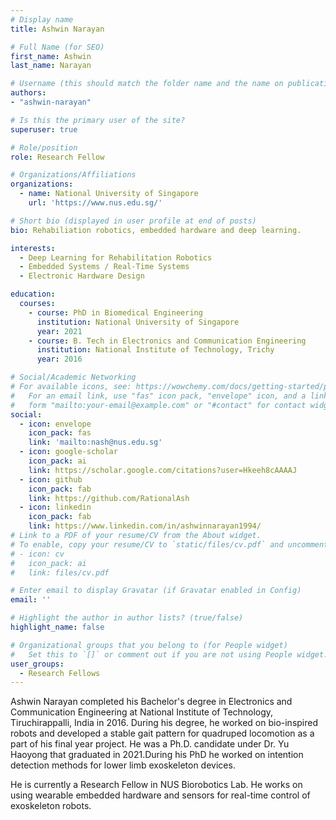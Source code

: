 ```yaml
---
# Display name
title: Ashwin Narayan

# Full Name (for SEO)
first_name: Ashwin
last_name: Narayan

# Username (this should match the folder name and the name on publications)
authors:
- "ashwin-narayan"

# Is this the primary user of the site?
superuser: true

# Role/position
role: Research Fellow

# Organizations/Affiliations
organizations:
  - name: National University of Singapore
    url: 'https://www.nus.edu.sg/'

# Short bio (displayed in user profile at end of posts)
bio: Rehabiliation robotics, embedded hardware and deep learning.

interests:
  - Deep Learning for Rehabilitation Robotics
  - Embedded Systems / Real-Time Systems
  - Electronic Hardware Design

education:
  courses:
    - course: PhD in Biomedical Engineering
      institution: National University of Singapore
      year: 2021
    - course: B. Tech in Electronics and Communication Engineering
      institution: National Institute of Technology, Trichy
      year: 2016

# Social/Academic Networking
# For available icons, see: https://wowchemy.com/docs/getting-started/page-builder/#icons
#   For an email link, use "fas" icon pack, "envelope" icon, and a link in the
#   form "mailto:your-email@example.com" or "#contact" for contact widget.
social:
  - icon: envelope
    icon_pack: fas
    link: 'mailto:nash@nus.edu.sg'
  - icon: google-scholar
    icon_pack: ai
    link: https://scholar.google.com/citations?user=Hkeeh8cAAAAJ
  - icon: github
    icon_pack: fab
    link: https://github.com/RationalAsh
  - icon: linkedin
    icon_pack: fab
    link: https://www.linkedin.com/in/ashwinnarayan1994/
# Link to a PDF of your resume/CV from the About widget.
# To enable, copy your resume/CV to `static/files/cv.pdf` and uncomment the lines below.
# - icon: cv
#   icon_pack: ai
#   link: files/cv.pdf

# Enter email to display Gravatar (if Gravatar enabled in Config)
email: ''

# Highlight the author in author lists? (true/false)
highlight_name: false

# Organizational groups that you belong to (for People widget)
#   Set this to `[]` or comment out if you are not using People widget.
user_groups:
  - Research Fellows
---
```


Ashwin Narayan completed his Bachelor's degree in Electronics and Communication Engineering at National Institute of Technology, Tiruchirappalli, India in 2016. During his degree, he worked on bio-inspired robots and developed a stable gait pattern for quadruped locomotion as a part of his final year project. He was a Ph.D. candidate under Dr. Yu Haoyong that graduated in 2021.During his PhD he worked on intention detection methods for lower limb exoskeleton devices. 

He is currently a Research Fellow in NUS Biorobotics Lab. He works on using wearable embedded hardware and sensors for real-time control of exoskeleton robots.
